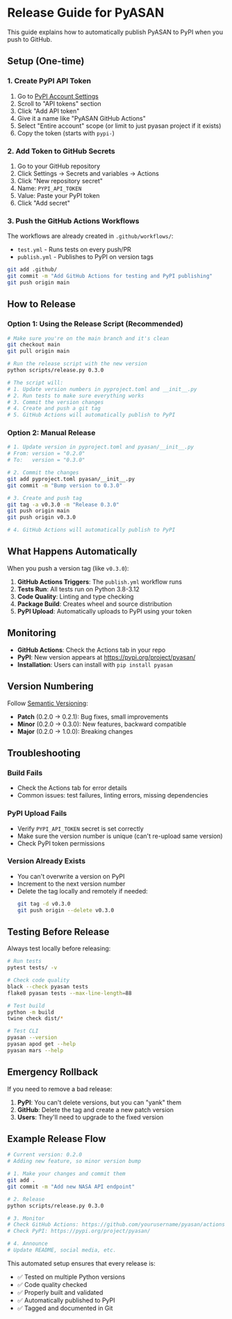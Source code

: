 # Release Guide for PyASAN

This guide explains how to automatically publish PyASAN to PyPI when you push to GitHub.

## Setup (One-time)

### 1. Create PyPI API Token

1. Go to [PyPI Account Settings](https://pypi.org/manage/account/)
2. Scroll to "API tokens" section
3. Click "Add API token"
4. Give it a name like "PyASAN GitHub Actions"
5. Select "Entire account" scope (or limit to just pyasan project if it exists)
6. Copy the token (starts with `pypi-`)

### 2. Add Token to GitHub Secrets

1. Go to your GitHub repository
2. Click Settings → Secrets and variables → Actions
3. Click "New repository secret"
4. Name: `PYPI_API_TOKEN`
5. Value: Paste your PyPI token
6. Click "Add secret"

### 3. Push the GitHub Actions Workflows

The workflows are already created in `.github/workflows/`:
- `test.yml` - Runs tests on every push/PR
- `publish.yml` - Publishes to PyPI on version tags

```bash
git add .github/
git commit -m "Add GitHub Actions for testing and PyPI publishing"
git push origin main
```

## How to Release

### Option 1: Using the Release Script (Recommended)

```bash
# Make sure you're on the main branch and it's clean
git checkout main
git pull origin main

# Run the release script with the new version
python scripts/release.py 0.3.0

# The script will:
# 1. Update version numbers in pyproject.toml and __init__.py
# 2. Run tests to make sure everything works
# 3. Commit the version changes
# 4. Create and push a git tag
# 5. GitHub Actions will automatically publish to PyPI
```

### Option 2: Manual Release

```bash
# 1. Update version in pyproject.toml and pyasan/__init__.py
# From: version = "0.2.0"
# To:   version = "0.3.0"

# 2. Commit the changes
git add pyproject.toml pyasan/__init__.py
git commit -m "Bump version to 0.3.0"

# 3. Create and push tag
git tag -a v0.3.0 -m "Release 0.3.0"
git push origin main
git push origin v0.3.0

# 4. GitHub Actions will automatically publish to PyPI
```

## What Happens Automatically

When you push a version tag (like `v0.3.0`):

1. **GitHub Actions Triggers**: The `publish.yml` workflow runs
2. **Tests Run**: All tests run on Python 3.8-3.12
3. **Code Quality**: Linting and type checking
4. **Package Build**: Creates wheel and source distribution
5. **PyPI Upload**: Automatically uploads to PyPI using your token

## Monitoring

- **GitHub Actions**: Check the Actions tab in your repo
- **PyPI**: New version appears at https://pypi.org/project/pyasan/
- **Installation**: Users can install with `pip install pyasan`

## Version Numbering

Follow [Semantic Versioning](https://semver.org/):

- **Patch** (0.2.0 → 0.2.1): Bug fixes, small improvements
- **Minor** (0.2.0 → 0.3.0): New features, backward compatible
- **Major** (0.2.0 → 1.0.0): Breaking changes

## Troubleshooting

### Build Fails
- Check the Actions tab for error details
- Common issues: test failures, linting errors, missing dependencies

### PyPI Upload Fails
- Verify `PYPI_API_TOKEN` secret is set correctly
- Make sure the version number is unique (can't re-upload same version)
- Check PyPI token permissions

### Version Already Exists
- You can't overwrite a version on PyPI
- Increment to the next version number
- Delete the tag locally and remotely if needed:
  ```bash
  git tag -d v0.3.0
  git push origin --delete v0.3.0
  ```

## Testing Before Release

Always test locally before releasing:

```bash
# Run tests
pytest tests/ -v

# Check code quality
black --check pyasan tests
flake8 pyasan tests --max-line-length=88

# Test build
python -m build
twine check dist/*

# Test CLI
pyasan --version
pyasan apod get --help
pyasan mars --help
```

## Emergency Rollback

If you need to remove a bad release:

1. **PyPI**: You can't delete versions, but you can "yank" them
2. **GitHub**: Delete the tag and create a new patch version
3. **Users**: They'll need to upgrade to the fixed version

## Example Release Flow

```bash
# Current version: 0.2.0
# Adding new feature, so minor version bump

# 1. Make your changes and commit them
git add .
git commit -m "Add new NASA API endpoint"

# 2. Release
python scripts/release.py 0.3.0

# 3. Monitor
# Check GitHub Actions: https://github.com/yourusername/pyasan/actions
# Check PyPI: https://pypi.org/project/pyasan/

# 4. Announce
# Update README, social media, etc.
```

This automated setup ensures that every release is:
- ✅ Tested on multiple Python versions
- ✅ Code quality checked
- ✅ Properly built and validated
- ✅ Automatically published to PyPI
- ✅ Tagged and documented in Git
